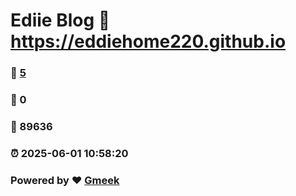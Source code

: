 # Ediie Blog :link: https://eddiehome220.github.io 
### :page_facing_up: [5](https://eddiehome220.github.io/tag.html) 
### :speech_balloon: 0 
### :hibiscus: 89636 
### :alarm_clock: 2025-06-01 10:58:20 
### Powered by :heart: [Gmeek](https://github.com/Meekdai/Gmeek)
